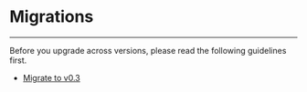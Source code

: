 ﻿# Migrations

---

Before you upgrade across versions, please read the following guidelines first.

- [Migrate to v0.3](./migrations/migrate-to-v0.3)
